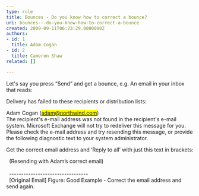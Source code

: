 ```yaml
---
type: rule
title: Bounces - Do you know how to correct a bounce?
uri: bounces---do-you-know-how-to-correct-a-bounce
created: 2009-09-11T06:23:29.0000000Z
authors:
- id: 1
  title: Adam Cogan
- id: 2
  title: Cameron Shaw
related: []

---
```




<span class='intro'> <p>Let's say you press “Send” and get a bounce, e.g. An email in your inbox that reads&#58;&#160;</p>
<font class="ms-rteCustom-GreyBox"><p>Delivery has failed to these recipients or distribution lists&#58;</p>
<p>Adam Cogan (<a href="mailto&#58;adam@northwind.com"><font style="background-color&#58;#ffff00;">ada</font><font style="background-color&#58;#ffff00;">m@northwind.com</font></a>)<br>The recipient's e-mail address was not found in the recipient's e-mail system. Microsoft Exchange will not try to redeliver this message for you. Please check the e-mail address and try resending this message, or provide the following diagnostic text to your system administrator.</p></font><p>Get the correct email address and ‘Reply to all’ with just this text in brackets&#58;</p>
<font class="ms-rteCustom-GreyBox">&#160;&#160;(Resending with Adam’s correct email)<br>&#160;&#160;&#160;&#160;&#160;&#160;&#160;&#160;&#160;&#160;&#160;&#160;&#160;&#160;&#160;&#160;&#160;&#160;&#160;&#160;&#160;&#160;&#160;&#160;&#160;&#160;&#160;&#160;&#160;&#160;&#160;&#160;<br>&#160;&#160;---------------------------------<br>&#160;&#160;[Original Email] </font><span class="ms-rteCustom-FigureGood">Figure&#58; Good Example - Correct the email address and send again. </span> </span>




